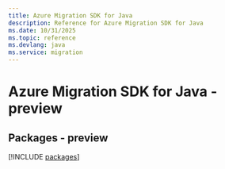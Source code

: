 ```yaml
---
title: Azure Migration SDK for Java
description: Reference for Azure Migration SDK for Java
ms.date: 10/31/2025
ms.topic: reference
ms.devlang: java
ms.service: migration
---
```

# Azure Migration SDK for Java - preview
## Packages - preview
[!INCLUDE [packages](migration-index.md)]